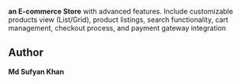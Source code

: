 **an E-commerce Store** with advanced features. Include customizable products view (List/Grid), product listings, search functionality, cart management, checkout process, and payment gateway integration

## Author
**Md Sufyan Khan**
